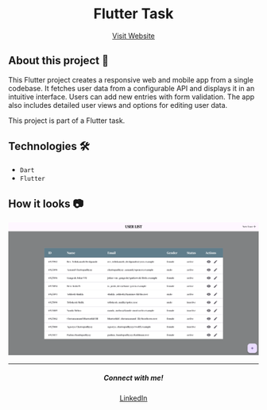 <h1 align = "center"><b>Flutter Task</b></h1>

<p align="center">
    <a href="https://flutter-task-one.vercel.app/" target="_blank">Visit Website</a>
</p>

## About this project 🚀


This Flutter project creates a responsive web and mobile app from a single codebase. It fetches user data from a configurable API and displays it in an intuitive interface. Users can add new entries with form validation. The app also includes detailed user views and options for editing user data.

This project is part of a Flutter task.


## Technologies 🛠️

* `Dart`
* `Flutter`

## How it looks 📷

<div align="center">
    <img src="./assets/Screenshot.png">
</div>

<hr>

<h5 align="center">Connect with me!</h5>

<p align="center">
    <a href="https://www.linkedin.com/in/sahadmahaboobp" target="_blank">LinkedIn</a>
</p>
